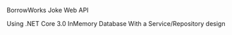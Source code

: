 ﻿BorrowWorks Joke Web API

Using .NET Core 3.0
	InMemory Database
	With a Service/Repository design

